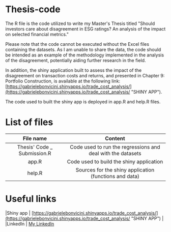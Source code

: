 # Thesis-code

The R file is the code utilized to write my Master's Thesis titled "Should investors care about disagreement in ESG ratings? 
An analysis of the impact on selected financial metrics."

Please note that the code cannot be executed without the Excel files containing the datasets. As I am unable to share the data, the code should be intended as an example of the methodology implemented in the analysis of the disagreement, potentially aiding further research in the field.

In addition, the shiny application built to assess the impact of the disagreement on transaction costs and returns, and presented in Chapter 9: Portfolio Construction, is available at the following link: [https://gabrielebonvicini.shinyapps.io/trade_cost_analysis/](https://gabrielebonvicini.shinyapps.io/trade_cost_analysis/ "SHINY APP").

The code used to built the shiny app is deployed in app.R and help.R files. 

# List of files 
| File name | Content |
|:---------:|:-------:|
|Thesis' Code _ Submission.R|Code used to run the regressions and deal with the datasets|
|app.R      | Code used to build the shiny application|
|help.R     | Sources for the shiny application (functions and data) |

# Useful links 
|Shiny app  |  [https://gabrielebonvicini.shinyapps.io/trade_cost_analysis/](https://gabrielebonvicini.shinyapps.io/trade_cost_analysis/ "SHINY APP") |
|LinkedIn   |  [My LinkedIn](https://www.linkedin.com/in/gabriele-bonvicini-2a3ab9223/ "Gabriele Bonvicini")

